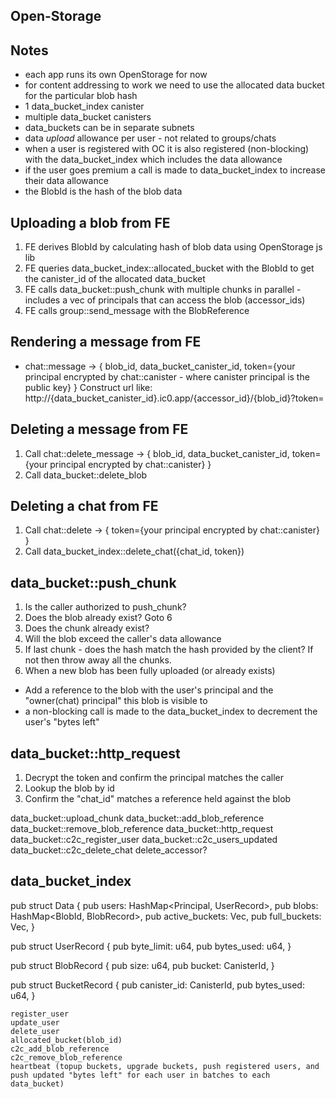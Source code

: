 ## Open-Storage

Notes
-----
- each app runs its own OpenStorage for now
- for content addressing to work we need to use the allocated data bucket for the particular blob hash
- 1 data_bucket_index canister
- multiple data_bucket canisters
- data_buckets can be in separate subnets
- data *upload* allowance per user - not related to groups/chats
- when a user is registered with OC it is also registered (non-blocking) with the data_bucket_index which includes the data allowance
- if the user goes premium a call is made to data_bucket_index to increase their data allowance
- the BlobId is the hash of the blob data

Uploading a blob from FE
------------------------
1. FE derives BlobId by calculating hash of blob data using OpenStorage js lib
2. FE queries data_bucket_index::allocated_bucket with the BlobId to get the canister_id of the allocated data_bucket
3. FE calls data_bucket::push_chunk with multiple chunks in parallel - includes a vec of principals that can access the blob (accessor_ids)
4. FE calls group::send_message with the BlobReference

Rendering a message from FE
---------------------------
- chat::message -> {
    blob_id, 
    data_bucket_canister_id, 
    token={your principal encrypted by chat::canister - where canister principal is the public key}
}
Construct url like: 
http://{data_bucket_canister_id}.ic0.app/{accessor_id}/{blob_id}?token=<TOKEN>

Deleting a message from FE
--------------------------
1. Call chat::delete_message ->
{ 
    blob_id, 
    data_bucket_canister_id, 
    token={your principal encrypted by chat::canister} 
}
2. Call data_bucket::delete_blob

Deleting a chat from FE
-----------------------
1. Call chat::delete ->
{ 
    token={your principal encrypted by chat::canister} 
}
2. Call data_bucket_index::delete_chat({chat_id, token})



data_bucket::push_chunk
-----------------------
1. Is the caller authorized to push_chunk?
2. Does the blob already exist? Goto 6
3. Does the chunk already exist?
4. Will the blob exceed the caller's data allowance
5. If last chunk - does the hash match the hash provided by the client? If not then throw away all the chunks.
6. When a new blob has been fully uploaded (or already exists)
 - Add a reference to the blob with the user's principal and the "owner(chat) principal" this blob is visible to
 - a non-blocking call is made to the data_bucket_index to decrement the user's "bytes left"

data_bucket::http_request
-------------------------
1. Decrypt the token and confirm the principal matches the caller
2. Lookup the blob by id
3. Confirm the "chat_id" matches a reference held against the blob

data_bucket::upload_chunk
data_bucket::add_blob_reference
data_bucket::remove_blob_reference
data_bucket::http_request
data_bucket::c2c_register_user
data_bucket::c2c_users_updated
data_bucket::c2c_delete_chat
    delete_accessor?


data_bucket_index
-----------------
pub struct Data {
    pub users: HashMap<Principal, UserRecord>,
    pub blobs: HashMap<BlobId, BlobRecord>,
    pub active_buckets: Vec<BucketRecord>,
    pub full_buckets: Vec<BucketRecord>,
}

pub struct UserRecord {
    pub byte_limit: u64,
    pub bytes_used: u64,
}

pub struct BlobRecord {
    pub size: u64,
    pub bucket: CanisterId,
}

pub struct BucketRecord {
    pub canister_id: CanisterId,
    pub bytes_used: u64,
}

    register_user
    update_user
    delete_user
    allocated_bucket(blob_id)
    c2c_add_blob_reference
    c2c_remove_blob_reference
    heartbeat (topup buckets, upgrade buckets, push registered users, and push updated "bytes left" for each user in batches to each data_bucket)